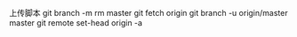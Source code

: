 上传脚本
git branch -m rm master
git fetch origin
git branch -u origin/master master
git remote set-head origin -a
